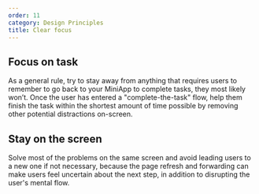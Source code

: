 ```yaml
---
order: 11
category: Design Principles
title: Clear focus
---
```


## Focus on task

As a general rule, try to stay away from anything that requires users to remember to go back to your MiniApp to complete tasks, they most likely won’t. Once the user has entered a "complete-the-task" flow, help them finish the task within the shortest amount of time possible by removing other potential distractions on-screen. 

## Stay on the screen

Solve most of the problems on the same screen and avoid leading users to a new one if not necessary, because the page refresh and forwarding can make users feel uncertain about the next step, in addition to disrupting the user's mental flow.

